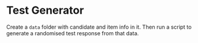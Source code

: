 # Test Generator

Create a `data` folder with candidate and item info in it. Then run a script to generate a randomised test response from that data.

